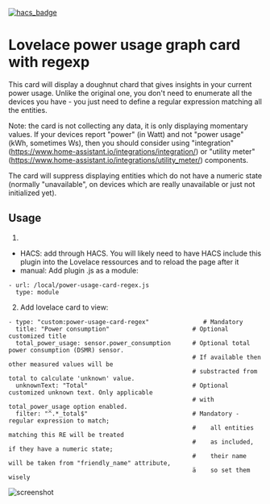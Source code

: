 [![hacs_badge](https://img.shields.io/badge/HACS-Custom-orange.svg)](https://github.com/custom-components/hacs)
# Lovelace power usage graph card with regexp

This card will display a doughnut chard that gives insights in your current power usage. Unlike the original one, you don't need to enumerate all the devices you have - you just need to define a regular expression matching all the entities. 

Note: the card is not collecting any data, it is only displaying momentary values. If your devices report "power" (in Watt) and not "power usage" (kWh, sometimes Ws), then you should consider using "integration" (https://www.home-assistant.io/integrations/integration/) or "utility meter" (https://www.home-assistant.io/integrations/utility_meter/) components.

The card will suppress displaying entities which do not have a numeric state (normally "unavailable", on devices which are really unavailable or just not initialized yet).

## Usage
1. 
- HACS: add through HACS. You will likely need to have HACS include this plugin into the Lovelace ressources and to reload the page after it
- manual:
Add plugin .js as a module:
```
- url: /local/power-usage-card-regex.js
  type: module
```
2. Add lovelace card to view:
```
- type: "custom:power-usage-card-regex"               # Mandatory
  title: "Power consumption"                       # Optional customized title
  total_power_usage: sensor.power_consumption      # Optional total power consumption (DSMR) sensor.
                                                   # If available then other measured values will be 
                                                   # substracted from total to calculate 'unknown' value.
  unknownText: "Total"                             # Optional customized unknown text. Only applicable
                                                   # with total_power_usage option enabled.
  filter: "^.*_total$"                             # Mandatory - regular expression to match; 
                                                   #    all entities matching this RE will be treated
                                                   #    as included, if they have a numeric state;
                                                   #    their name will be taken from "friendly_name" attribute,
                                                   ä    so set them wisely
 ```

![screenshot](https://raw.githubusercontent.com/DBa2016/power-usage-card-regex/master/power-usage-card-regex.png)

